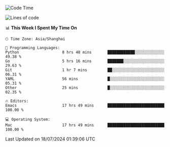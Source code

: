 <!--START_SECTION:waka-->
![Code Time](http://img.shields.io/badge/Code%20Time-2%2C075%20hrs%2015%20mins-blue)

![Lines of code](https://img.shields.io/badge/From%20Hello%20World%20I%27ve%20Written-308.1%20thousand%20lines%20of%20code-blue)

📊 **This Week I Spent My Time On** 

```text
🕑︎ Time Zone: Asia/Shanghai

💬 Programming Languages: 
Python                   8 hrs 48 mins       ████████████░░░░░░░░░░░░░   49.38 % 
Go                       5 hrs 16 mins       ███████░░░░░░░░░░░░░░░░░░   29.63 % 
Git                      1 hr 7 mins         ██░░░░░░░░░░░░░░░░░░░░░░░   06.31 % 
YAML                     56 mins             █░░░░░░░░░░░░░░░░░░░░░░░░   05.31 % 
Other                    25 mins             █░░░░░░░░░░░░░░░░░░░░░░░░   02.35 % 

🔥 Editors: 
Emacs                    17 hrs 49 mins      █████████████████████████   100.00 % 

💻 Operating System: 
Mac                      17 hrs 49 mins      █████████████████████████   100.00 % 
```


 Last Updated on 18/07/2024 01:39:06 UTC
<!--END_SECTION:waka-->
